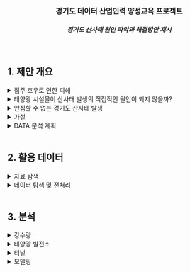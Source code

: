 <div align="center">
  <h3>경기도 데이터 산업인력 양성교육 프로젝트</h3>
  <h5>경기도 산사태 원인 파악과 해결방안 제시</h5>
  <p>
</div>

<br>

## 1. 제안 개요

<details>
  <summary>집주 호우로 인한 피해</summary>
   <div markdown="0" align="center">       
     <br>
     <img src="사진첨부">
     <br>
   </div>
</details>

<details>
  <summary>태양광 시설물이 산사태 발생의 직접적인 원인이 되지 않을까?</summary>
   <div markdown="0" align="center">       
     <br>
     <img src="사진첨부">
     <br>
   </div>
</details>

<details>
  <summary>안심할 수 없는 경기도 산사태 발생</summary>
     <div markdown="0" align="center">       
       <br>
       <img src="사진첨부">
       <br>
     </div>
</details>

<details>
  <summary>가설</summary>
     <div markdown="0">       
       <br>
       <text> :black_small_square: 인공시설물들이 많이 분포한 지역은 산사태가 많이 발생할 것이다.</text>
       <br>
     </div>
</details>

<details>
  <summary>DATA 분석 계획</summary>
     <div markdown="0">       
       <br>
       <text> :black_small_square: 전처리된 태양광 발전 시설 위치 데이터와 터널 위치데이터를 과거 해당 지역의 산사태 발생 횟수 및 면적과 비교해서 연관성을 파악</text>
       <br>
     </div>
</details>
<br>

## 2. 활용 데이터
<details>
  <summary>자료 탐색</summary>
     <div markdown="0">       
       <br>
       <img src="사진첨부">
       <br>
     </div>
</details>

<details>
  <summary>데이터 탐색 및 전처리</summary>
     <div markdown="0">       
       <br>
       <img src="사진첨부">
       <br>
     </div>
</details>

<br>

## 3. 분석

<details>
  <summary>강수량</summary><blockquote>
  <details>
     <summary>2019-2020 평균 강수량 비교</summary>
     <div markdown="0" align="center">       
     <br>
     <img src="사진첨부">
     <br>
     <text>:black_small_square: 2020년 강수량이 전년인 2019년도보다 높음 -> 2020년의 강수량 기준으로 산사태 발생 건수 및 면적을 분석</text>
     <br>
   </div>
  </details>
  <details>
     <summary>비교 결과</summary>
     <div markdown="0" align="center">       
     <br>
     <img src="사진첨부">
     <br>
     <text>:black_small_square: 안성 > 인천 > 용인 > 가평 > 양평 > 연천 순으로 산사태 피해가 큼</text>
     <br>
   </div>
  </details>
</blockquote></details>

<details>
  <summary>태양광 발전소</summary>
   <div markdown="0" align="center">       
     <br>
     <img src="사진첨부">
     <br>
     <text>:black_small_square: 가평, 양평, 이천, 연천이 연관성이 있음</text>
     <br>
   </div>
</details>

<details>
  <summary>터널</summary>
   <div markdown="0" align="center">       
     <br>
     <img src="사진첨부">
     <br>
     <text>:black_small_square: 가평, 양평이 연관성 있음</text>
     <br>
   </div>
</details>

<details>
  <summary>모델링</summary><blockquote>
  <details>
     <summary>Train / Test 셋 나누기</summary>
     <div markdown="0" align="center">       
     <br>
     <img src="사진첨부">
     <br>
   </div>
  </details>
  <details>
     <summary>OLS 모델 만들기</summary>
     <div markdown="0" align="center">       
     <br>
     <img src="사진첨부">
     <br>
   </div>
  </details>
  <details>
     <summary>StandardScaler</summary>
     <div markdown="0" align="center">       
     <br>
     <img src="사진첨부">
     <br>
   </div>
  </details>
  <details>
     <summary>Random Forest Regressor 확률 예측</summary>
     <div markdown="0" align="center">       
     <br>
     <img src="사진첨부">
     <br>
   </div>
  </details>
</blockquote></details>
